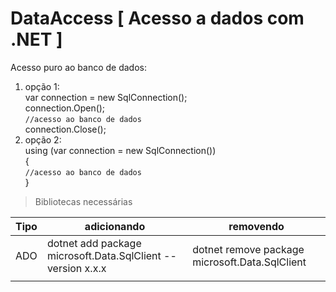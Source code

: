 # DataAccess [ Acesso a dados com .NET ]

Acesso puro ao banco de dados: 

1. opção 1: </br>
  var connection = new SqlConnection();</br>
            connection.Open();</br>
                `//acesso ao banco de dados`</br>
            connection.Close();</br>
2. opção 2: </br>
            using (var connection = new SqlConnection())</br>
            {</br>
                `//acesso ao banco de dados`</br>
            }</br>

 > Bibliotecas necessárias


| Tipo | adicionando  | removendo                                             |
|--- | --- | ----------------------------------------------------- |
| ADO | dotnet add package microsoft.Data.SqlClient --version x.x.x  | dotnet remove package microsoft.Data.SqlClient |
|  |   |        |
